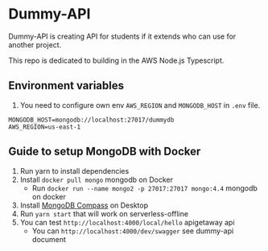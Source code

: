 # Dummy-API

Dummy-API is creating API for students if it extends who can use for another project.

This repo is dedicated to building in the AWS Node.js Typescript.

## Environment variables

1. You need to configure own env `AWS_REGION` and `MONGODB_HOST` in `.env` file.

```
MONGODB_HOST=mongodb://localhost:27017/dummydb
AWS_REGION=us-east-1
```

## Guide to setup MongoDB with Docker

1. Run yarn to install dependencies
2. Install `docker pull mongo` mongodb on Docker
   - Run `docker run --name mongo2 -p 27017:27017 mongo:4.4` mongodb on docker
3. Install [MongoDB Compass](https://www.mongodb.com/try/download/compass) on Desktop
4. Run `yarn start` that will work on serverless-offline
5. You can test `http://localhost:4000/local/hello` apigetaway api
   - You can `http://localhost:4000/dev/swagger` see dummy-api document
